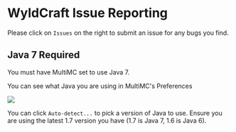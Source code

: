 WyldCraft Issue Reporting
===============

Please click on `Issues` on the right to submit an issue for any bugs you find.

Java 7 Required
---------------

You must have MultiMC set to use Java 7.

You can see what Java you are using in MultiMC's Preferences

![](http://i.imgur.com/p1tTza3.png)

You can click `Auto-detect...` to pick a version of Java to use.  Ensure you are using the latest 1.7 version you have (1.7 is Java 7, 1.6 is Java 6).

